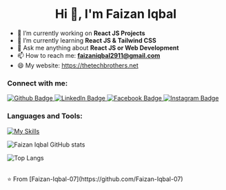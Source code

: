 <h1 align="center">Hi 👋, I'm Faizan Iqbal</h1>

- 🔭 I’m currently working on **React JS Projects**
- 🌱 I’m currently learning **React JS & Tailwind CSS**
- 💬 Ask me anything about **React JS or Web Development**
- 📫 How to reach me: **faizaniqbal2911@gmail.com**
- 😄 My website: https://thetechbrothers.net

  
### Connect with me:
<div id="badges">
  <a href="https://github.com/Faizan-Iqbal-07">
    <img src="https://img.shields.io/badge/Github-white?style=for-the-badge&logo=Github&logoColor=black" alt="Github Badge"/>
  </a>
  <a href="https://www.linkedin.com/in/faizan-iqbal-80675a217/">
    <img src="https://img.shields.io/badge/LinkedIn-blue?style=for-the-badge&logo=linkedin&logoColor=white" alt="LinkedIn Badge"/>
  </a>
   <a href="https://www.facebook.com/profile.php?id=100016884229215">
    <img src="https://img.shields.io/badge/Facebook-blue?style=for-the-badge&logo=facebook&logoColor=white" alt="Facebook Badge"/>
  </a>
  <a href="https://www.instagram.com/faizan_iqbal_0x/">
    <img src="https://img.shields.io/badge/Instagram-purple?style=for-the-badge&logo=instagram&logoColor=white" alt="Instagram Badge"/>
  </a>
</div>

### Languages and Tools:
[![My Skills](https://skillicons.dev/icons?i=html,css,tailwind,javascript,react,vscode,git,github&perline=5)](https://skillicons.dev)

![Faizan Iqbal GitHub stats](https://github-readme-stats.vercel.app/api?username=Faizan-Iqbal-07&show_icons=true&theme=dark)

![Top Langs](https://github-readme-stats.vercel.app/api/top-langs/?username=Faizan-Iqbal-07&theme=dark)

<br>
⭐️ From [Faizan-Iqbal-07](https://github.com/Faizan-Iqbal-07)
